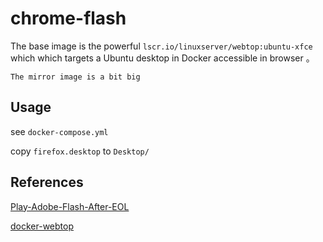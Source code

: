 # chrome-flash

The base image is the powerful `lscr.io/linuxserver/webtop:ubuntu-xfce` which which targets a Ubuntu desktop in Docker accessible in browser 。

`The mirror image is a bit big`

## Usage

see `docker-compose.yml`

copy `firefox.desktop` to `Desktop/`

## References

[Play-Adobe-Flash-After-EOL](https://github.com/jchprj/Play-Adobe-Flash-After-EOL)

[docker-webtop](https://github.com/linuxserver/docker-webtop)
